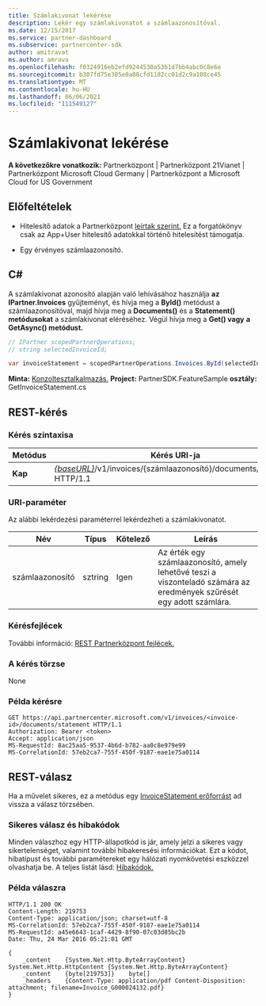 ```yaml
---
title: Számlakivonat lekérése
description: Lekér egy számlakivonatot a számlaazonosítóval.
ms.date: 12/15/2017
ms.service: partner-dashboard
ms.subservice: partnercenter-sdk
author: amitravat
ms.author: amrava
ms.openlocfilehash: f0324916eb2efd9244530a53b1d7bb4abc0c8e6e
ms.sourcegitcommit: b307fd75e305e0a88cfd1182cc01d2c9a108ce45
ms.translationtype: MT
ms.contentlocale: hu-HU
ms.lasthandoff: 06/06/2021
ms.locfileid: "111549127"
---
```

# <a name="get-invoice-statement"></a>Számlakivonat lekérése

**A következőkre vonatkozik:** Partnerközpont | Partnerközpont 21Vianet | Partnerközpont Microsoft Cloud Germany | Partnerközpont a Microsoft Cloud for US Government

## <a name="prerequisites"></a>Előfeltételek

- Hitelesítő adatok a Partnerközpont [leírtak szerint.](partner-center-authentication.md) Ez a forgatókönyv csak az App+User hitelesítő adatokkal történő hitelesítést támogatja.

- Egy érvényes számlaazonosító.

## <a name="c"></a>C\#

A számlakivonat azonosító alapján való lehívásához használja **az IPartner.Invoices** gyűjteményt, és hívja meg a **ById()** metódust a számlaazonosítóval, majd hívja meg a **Documents()** és a **Statement() metódusokat** a számlakivonat eléréséhez. Végül hívja meg a **Get() vagy** **a GetAsync() metódust.**

``` csharp
// IPartner scopedPartnerOperations;
// string selectedInvoiceId;

var invoiceStatement = scopedPartnerOperations.Invoices.ById(selectedInvoiceId).Documents.Statement.Get();
```

**Minta:** [Konzoltesztalkalmazás.](console-test-app.md) **Project:** PartnerSDK.FeatureSample **osztály:** GetInvoiceStatement.cs

## <a name="rest-request"></a>REST-kérés

### <a name="request-syntax"></a>Kérés szintaxisa

| Metódus  | Kérés URI-ja                                                                                       |
|---------|---------------------------------------------------------------------------------------------------|
| **Kap** | [*{baseURL}*](partner-center-rest-urls.md)/v1/invoices/{számlaazonosító}/documents/statement HTTP/1.1  |

### <a name="uri-parameter"></a>URI-paraméter

Az alábbi lekérdezési paraméterrel lekérdezheti a számlakivonatot.

| Név       | Típus       | Kötelező | Leírás                                                                                        |
|------------|------------|----------|----------------------------------------------------------------------------------------------------|
| számlaazonosító | sztring     | Igen      | Az érték egy számlaazonosító, amely lehetővé teszi a viszonteladó számára az eredmények szűrését egy adott számlára. |

### <a name="request-headers"></a>Kérésfejlécek

További információ: [REST Partnerközpont fejlécek.](headers.md)

### <a name="request-body"></a>A kérés törzse

None

### <a name="request-example"></a>Példa kérésre

```http
GET https://api.partnercenter.microsoft.com/v1/invoices/<invoice-id>/documents/statement HTTP/1.1
Authorization: Bearer <token>
Accept: application/json
MS-RequestId: 8ac25aa5-9537-4b6d-b782-aa0c8e979e99
MS-CorrelationId: 57eb2ca7-755f-450f-9187-eae1e75a0114
```

## <a name="rest-response"></a>REST-válasz

Ha a művelet sikeres, ez a metódus egy [InvoiceStatement erőforrást](invoice-resources.md#invoicestatement) ad vissza a válasz törzsében.

### <a name="response-success-and-error-codes"></a>Sikeres válasz és hibakódok

Minden válaszhoz egy HTTP-állapotkód is jár, amely jelzi a sikeres vagy sikertelenséget, valamint további hibakeresési információkat. Ezt a kódot, hibatípust és további paramétereket egy hálózati nyomkövetési eszközzel olvashatja be. A teljes listát lásd: [Hibakódok.](error-codes.md)

### <a name="response-example"></a>Példa válaszra

```http
HTTP/1.1 200 OK
Content-Length: 219753
Content-Type: application/json; charset=utf-8
MS-CorrelationId: 57eb2ca7-755f-450f-9187-eae1e75a0114
MS-RequestId: a45e6643-1caf-4429-8f90-07c03d85bc2b
Date: Thu, 24 Mar 2016 05:21:01 GMT

{
    _content    {System.Net.Http.ByteArrayContent}    System.Net.Http.HttpContent {System.Net.Http.ByteArrayContent}
    _content    {byte[219753]}    byte[]
    _headers    {Content-Type: application/pdf Content-Disposition: attachment; filename=Invoice_G000024132.pdf}
}
```
